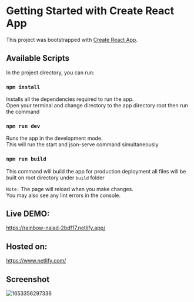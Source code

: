 # Getting Started with Create React App

This project was bootstrapped with [Create React App](https://github.com/facebook/create-react-app).

## Available Scripts

In the project directory, you can run:

### `npm install`
Installs all the dependencies required to run the app.\
Open your terminal and change directory to the app directory root then run the command

### `npm run dev`

Runs the app in the development mode.\
This will run the start and json-serve command simultaneously

### `npm run build`

This command will build the app for production deployment
all files will be built on root directory under `build` folder

`Note:`
The page will reload when you make changes.\
You may also see any lint errors in the console.

## Live DEMO:
https://rainbow-naiad-2bdf17.netlify.app/

## Hosted on:
https://www.netlify.com/

## Screenshot
![1653356297336](https://user-images.githubusercontent.com/39158843/169931130-50924648-4052-4dff-9618-b7318bacb080.png)


